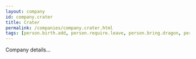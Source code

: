 ```yaml
---
layout: company
id: company.crater
title: Crater
permalink: /companies/company.crater.html
tags: [person.birth.add, person.require.leave, person.bring.dragon, person.mixed.wife, person.blood.famous, person.glory.turkey, person.scrap.alert, person.light.elbow, person.aspect.someone]
---
```


Company details...